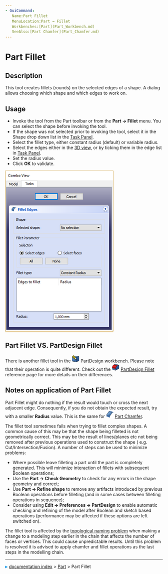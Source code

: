 ```yaml
---
- GuiCommand:
   Name:Part Fillet
   MenuLocation:Part → Fillet
   Workbenches:[Part](Part_Workbench.md)
   SeeAlso:[Part Chamfer](Part_Chamfer.md)
---
```


# Part Fillet

## Description

This tool creates fillets (rounds) on the selected edges of a shape. A dialog allows choosing which shape and which edges to work on.

## Usage

-   Invoke the tool from the Part toolbar or from the **Part → Fillet** menu. You can select the shape before invoking the tool.
-   If the shape was not selected prior to invoking the tool, select it in the Shape drop down list in the [Task Panel](Task_panel.md).
-   Select the fillet type, either constant radius (default) or variable radius.
-   Select the edges either in the [3D view](3D_view.md), or by ticking them in the edge list in [Task Panel](Task_panel.md).
-   Set the radius value.
-   Click **OK** to validate.

![](images/Dialog-fillet.png )

## Part Fillet VS. PartDesign Fillet 

There is another fillet tool in the <img alt="" src=images/Workbench_PartDesign.svg  style="width:24px;"> [PartDesign workbench](PartDesign_Workbench.md). Please note that their operation is quite different. Check out the <img alt="" src=images/PartDesign_Fillet.svg  style="width:24px;"> [PartDesign Fillet](PartDesign_Fillet.md) reference page for more details on their differences.

## Notes on application of Part Fillet 

Part Fillet might do nothing if the result would touch or cross the next adjacent edge. Consequently, if you do not obtain the expected result, try with a smaller **Radius** value. This is the same for <img alt="" src=images/Part_Chamfer.svg  style="width:24px;"> [Part Chamfer](Part_Chamfer.md).

The fillet tool sometimes fails when trying to fillet complex shapes. A common cause of this may be that the shape being filleted is not geometrically correct. This may be the result of lines/planes etc not being removed after previous operations used to construct the shape ( e.g. Cut/Intersection/Fusion). A number of steps can be used to minimize problems:

-   Where possible leave filleting a part until the part is completely generated. This will minimize interaction of fillets with subsequent Boolean operations;
-   Use the **Part → Check Geometry** to check for any errors in the shape geometry and correct;
-   Use **Part → Refine shape** to remove any artifacts introduced by previous Boolean operations before filleting (and in some cases between filleting operations in sequence);
-   Consider using **Edit → Preferences → PartDesign** to enable automatic checking and refining of the model after Boolean and sketch based operations (performance may be affected if these options are left switched on).

The fillet tool is affected by the [topological naming problem](Topological_naming_problem.md) when making a change to a modeling step earlier in the chain that affects the number of faces or vertices. This could cause unpredictable results. Until this problem is resolved it is advised to apply chamfer and fillet operations as the last steps in the modelling chain.



---
![](images/Right_arrow.png) [documentation index](../README.md) > [Part](Part_Workbench.md) > Part Fillet

